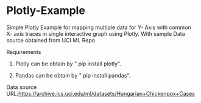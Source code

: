 # Plotly-Example
Simple Plotly Example for mapping multiple data for Y- Axis with common X- axis traces in single interactive graph using Plotly. With sample Data source obtained from UCI ML Repo

Requirements

1. Plotly can be obtain by " pip install plotly". 

2. Pandas  can be obtain by " pip install pandas".

Data source URL:https://archive.ics.uci.edu/ml/datasets/Hungarian+Chickenpox+Cases
